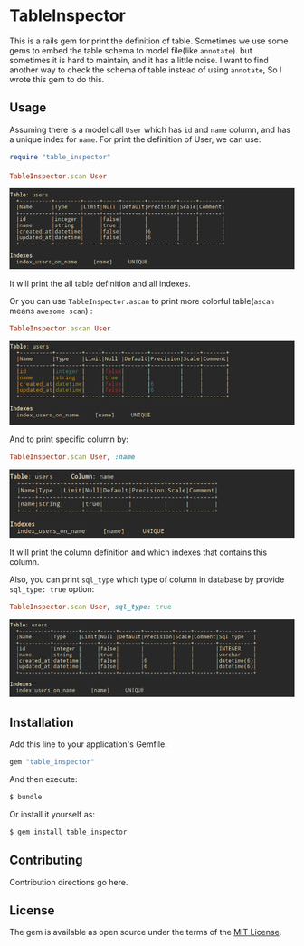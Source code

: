 # TableInspector
This is a rails gem for print the definition of table. Sometimes we use some gems to embed the table schema to model file(like `annotate`).
but sometimes it is hard to maintain, and it has a little noise. I want to find another way to check the schema of table instead of 
using `annotate`, So I wrote this gem to do this.

## Usage
Assuming there is a model call `User` which has `id` and `name` column, and has a unique index for `name`.
For print the definition of User, we can use: 
```ruby
require "table_inspector"

TableInspector.scan User
```

![TableInspect scan table](/img/table_inspector_scan_table_1.png)

It will print the all table definition and all indexes.

Or you can use `TableInspector.ascan` to print more colorful table(`ascan` means `awesome scan`) :
```ruby
TableInspector.ascan User
```
![TableInspect ascan table](/img/table_inspector_ascan_table_1.png)

And to print specific column by:

```ruby
TableInspector.scan User, :name
```
![Table Inspector scan column](/img/table_inspector_scan_column_1.png)

It will print the column definition and which indexes that contains this column.

Also, you can print `sql_type` which type of column in database by provide `sql_type: true` option: 

```ruby
TableInspector.scan User, sql_type: true
```
![Table Inspector scan table column with sql type](/img/table_inspector_scan_table_with_sql_type_1.png)

## Installation
Add this line to your application's Gemfile:

```ruby
gem "table_inspector"
```

And then execute:
```bash
$ bundle
```

Or install it yourself as:
```bash
$ gem install table_inspector
```

## Contributing
Contribution directions go here.

## License
The gem is available as open source under the terms of the [MIT License](https://opensource.org/licenses/MIT).
